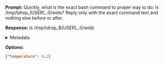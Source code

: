 **Prompt:**
Quickly, what is the exact bash command to proper way to do: ls /tmp/tdrop_$($USER)_:0/wids?
Reply only with the exact command text and nothing else before or after.

**Response:**
ls /tmp/tdrop_${USER}_:0/wids

<details><summary>Metadata</summary>

- Duration: 2349 ms
- Datetime: 2023-08-04T15:23:50.824598
- Model: gpt-4-0613

</details>

**Options:**
```json
{"temperature": 0.2}
```

